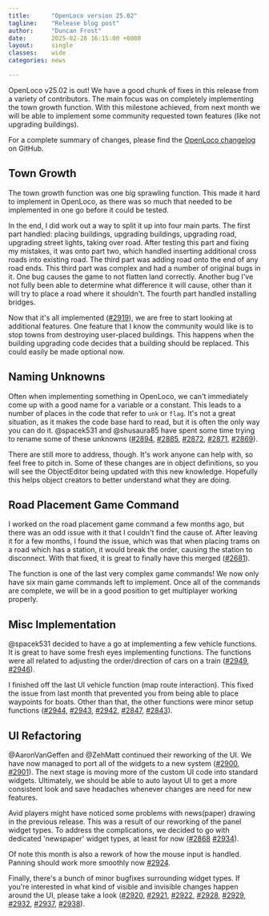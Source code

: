 ```yaml
---
title:      "OpenLoco version 25.02"
tagline:    "Release blog post"
author:     "Duncan Frost"
date:       2025-02-28 16:15:00 +0000
layout:     single
classes:    wide
categories: news

---
```


OpenLoco v25.02 is out! We have a good chunk of fixes in this release from a variety of contributors.
The main focus was on completely implementing the town growth function. With this milestone achieved,
from next month we will be able to implement some community requested town features (like not
upgrading buildings).

For a complete summary of changes, please find the
[OpenLoco changelog](https://github.com/OpenLoco/OpenLoco/releases/tag/v25.02) on GitHub.

## Town Growth

The town growth function was one big sprawling function. This made it hard to implement in
OpenLoco, as there was so much that needed to be implemented in one go before it could be tested.

In the end, I did work out a way to split it up into four main parts. The first part handled:
placing buildings, upgrading buildings, upgrading road, upgrading street lights, taking over
road. After testing this part and fixing my mistakes, it was onto part two, which handled inserting
additional cross roads into existing road. The third part was adding road onto the end of any road
ends. This third part was complex and had a number of original bugs in it. One bug causes the game
to not flatten land correctly. Another bug I've not fully been able to determine what difference it
will cause, other than it will try to place a road where it shouldn't. The fourth part handled
installing bridges.

Now that it's all implemented ([#2919](https://github.com/OpenLoco/OpenLoco/pull/2919)),
we are free to start looking at additional features. One feature that
I know the community would like is to stop towns from destroying user-placed buildings. This
happens when the building upgrading code decides that a building should be replaced. This could
easily be made optional now.

## Naming Unknowns

Often when implementing something in OpenLoco, we can't immediately come up with a good name for a
variable or a constant. This leads to a number of places in the code that refer to `unk` or
`flag`. It's not a great situation, as it makes the code base hard to read, but it is often the only
way you can do it. @spacek531 and @shusaura85 have spent some time trying to rename some of these
unknowns
([#2894](https://github.com/OpenLoco/OpenLoco/pull/2894),
[#2885](https://github.com/OpenLoco/OpenLoco/pull/2885), 
[#2872](https://github.com/OpenLoco/OpenLoco/pull/2872), 
[#2871](https://github.com/OpenLoco/OpenLoco/pull/2871), 
[#2869](https://github.com/OpenLoco/OpenLoco/pull/2869)).

There are still more to address, though. It's work anyone can help with, so feel free to pitch in.
Some of these changes are in object definitions, so you will see the ObjectEditor being updated with
this new knowledge. Hopefully this helps object creators to better understand what they are doing.

## Road Placement Game Command

I worked on the road placement game command a few months ago, but there was an odd issue with it
that I couldn't find the cause of. After leaving it for a few months, I found the issue, which was that
when placing trams on a road which has a station, it would break the order, causing the station to
disconnect. With that fixed, it is great to finally have this merged
([#2681](https://github.com/OpenLoco/OpenLoco/pull/2681)).

The function is one of the last very complex game commands! We now only have six main
game commands left to implement. Once all of the commands are complete, we will be in a good position
to get multiplayer working properly.

## Misc Implementation

@spacek531 decided to have a go at implementing a few vehicle functions. It is great to have some
fresh eyes implementing functions. The functions were all related to adjusting the order/direction
of cars on a train
([#2949](https://github.com/OpenLoco/OpenLoco/pull/2949),
[#2946](https://github.com/OpenLoco/OpenLoco/pull/2946)).

I finished off the last UI vehicle function (map route interaction). This fixed the issue from last
month that prevented you from being able to place waypoints for boats. Other than that, the other
functions were minor setup functions
([#2944](https://github.com/OpenLoco/OpenLoco/pull/2944),
[#2943](https://github.com/OpenLoco/OpenLoco/pull/2943),
[#2942](https://github.com/OpenLoco/OpenLoco/pull/2942),
[#2847](https://github.com/OpenLoco/OpenLoco/pull/2847),
[#2843](https://github.com/OpenLoco/OpenLoco/pull/2843)).

## UI Refactoring

@AaronVanGeffen and @ZehMatt continued their reworking of the UI. We have now managed to port all
of the widgets to a new system
([#2900](https://github.com/OpenLoco/OpenLoco/pull/2900),
[#2901](https://github.com/OpenLoco/OpenLoco/pull/2901)).
The next stage is moving more of the custom UI code into standard
widgets. Ultimately, we should be able to auto layout UI to get a more consistent look and save
headaches whenever changes are need for new features.

Avid players might have noticed some problems with news(paper) drawing in the previous release.
This was a result of our reworking of the panel widget types. To address the complications,
we decided to go with dedicated 'newspaper' widget types, at least for now
([#2868](https://github.com/OpenLoco/OpenLoco/pull/2868)
[#2934](https://github.com/OpenLoco/OpenLoco/pull/2934)).

Of note this month is also a rework of how the mouse input is handled. Panning should work
more smoothly now [#2924](https://github.com/OpenLoco/OpenLoco/pull/2924).

Finally, there's a bunch of minor bugfixes surrounding widget types. If you're interested
in what kind of visible and invisible changes happen around the UI, please take a look
([#2920](https://github.com/OpenLoco/OpenLoco/pull/2920),
[#2921](https://github.com/OpenLoco/OpenLoco/pull/2921),
[#2922](https://github.com/OpenLoco/OpenLoco/pull/2922),
[#2928](https://github.com/OpenLoco/OpenLoco/pull/2928),
[#2929](https://github.com/OpenLoco/OpenLoco/pull/2929),
[#2932](https://github.com/OpenLoco/OpenLoco/pull/2932),
[#2937](https://github.com/OpenLoco/OpenLoco/pull/2937),
[#2938](https://github.com/OpenLoco/OpenLoco/pull/2938)).
